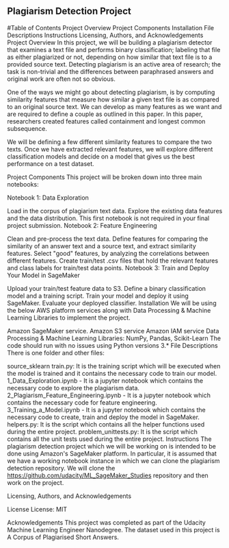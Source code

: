 ## Plagiarism Detection Project

#Table of Contents
Project Overview
Project Components
Installation
File Descriptions
Instructions
Licensing, Authors, and Acknowledgements
Project Overview
In this project, we will be building a plagiarism detector that examines a text file and performs binary classification; labeling that file as either plagiarized or not, depending on how similar that text file is to a provided source text. Detecting plagiarism is an active area of research; the task is non-trivial and the differences between paraphrased answers and original work are often not so obvious.

One of the ways we might go about detecting plagiarism, is by computing similarity features that measure how similar a given text file is as compared to an original source text. We can develop as many features as we want and are required to define a couple as outlined in this paper. In this paper, researchers created features called containment and longest common subsequence.

We will be defining a few different similarity features to compare the two texts. Once we have extracted relevant features, we will explore different classification models and decide on a model that gives us the best performance on a test dataset.

Project Components
This project will be broken down into three main notebooks:

Notebook 1: Data Exploration

Load in the corpus of plagiarism text data.
Explore the existing data features and the data distribution.
This first notebook is not required in your final project submission.
Notebook 2: Feature Engineering

Clean and pre-process the text data.
Define features for comparing the similarity of an answer text and a source text, and extract similarity features.
Select "good" features, by analyzing the correlations between different features.
Create train/test .csv files that hold the relevant features and class labels for train/test data points.
Notebook 3: Train and Deploy Your Model in SageMaker

Upload your train/test feature data to S3.
Define a binary classification model and a training script.
Train your model and deploy it using SageMaker.
Evaluate your deployed classifier.
Installation
We will be using the below AWS platform services along with Data Processing & Machine Learning Libraries to implement the project.

Amazon SageMaker service.
Amazon S3 service
Amazon IAM service
Data Processing & Machine Learning Libraries: NumPy, Pandas, Scikit-Learn
The code should run with no issues using Python versions 3.*
File Descriptions
There is one folder and other files:

source_sklearn
train.py: It is the training script which will be executed when the model is trained and it contains the necessary code to train our model.
1_Data_Exploration.ipynb - It is a jupyter notebook which contains the necessary code to explore the plagiarism data.
2_Plagiarism_Feature_Engineering.ipynb - It is a jupyter notebook which contains the necessary code for feature engineering.
3_Training_a_Model.ipynb - It is a jupyter notebook which contains the necessary code to create, train and deploy the model in SageMaker.
helpers.py: It is the script which contains all the helper functions used during the entire project.
problem_unittests.py: It is the script which contains all the unit tests used during the entire project.
Instructions
The plagiarism detection project which we will be working on is intended to be done using Amazon's SageMaker platform. In particular, it is assumed that we have a working notebook instance in which we can clone the plagiarism detection repository. We will clone the https://github.com/udacity/ML_SageMaker_Studies repository and then work on the project.

Licensing, Authors, and Acknowledgements

License
License: MIT


Acknowledgements
This project was completed as part of the Udacity Machine Learning Engineer Nanodegree. The dataset used in this project is A Corpus of Plagiarised Short Answers.
